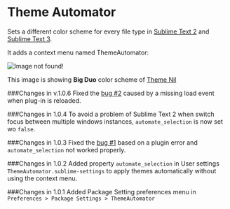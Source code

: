Theme Automator
=======================

Sets a different color scheme for every file type in [Sublime Text 2](http://www.sublimetext.com/2) and [Sublime Text 3](http://www.sublimetext.com/3).

It adds a context menu named ThemeAutomator:

![Image not found!](http://img30.imageshack.us/img30/4923/hoh0.png "ThemeAutomator context menu")

This image is showing **Big Duo** color scheme of [Theme Nil](https://github.com/nilium/st2-nil-theme)

###Changes in v.1.0.6
Fixed the [bug #2](https://github.com/vitto/sublime-theme-automator/issues/2) caused by a missing load event when plug-in is reloaded.

###Changes in 1.0.4
To avoid a problem of Sublime Text 2 when switch focus between multiple windows instances, `automate_selection` is now set wo `false`.

###Changes in 1.0.3
Fixed the [bug #1](https://github.com/vitto/sublime-theme-automator/issues/1) based on a plugin error and `automate_selection` not worked properly.


###Changes in 1.0.2
Added property `automate_selection` in User settings `ThemeAutomator.sublime-settings` to apply themes automatically without using the context menu.


###Changes in 1.0.1
Added Package Setting preferences menu in `Preferences > Package Settings > ThemeAutomator`
